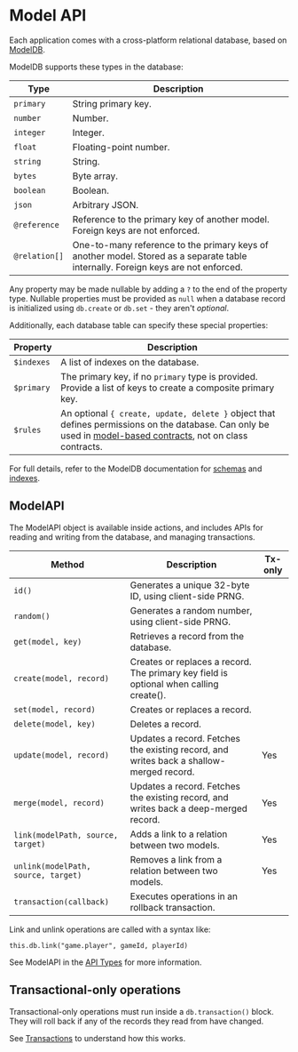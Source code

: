 # Model API

Each application comes with a cross-platform relational database, based on [ModelDB](../api/modeldb.md).

ModelDB supports these types in the database:

| Type | Description |
|----------|-------------|
| `primary` | String primary key. |
| `number` | Number. |
| `integer` | Integer. |
| `float` | Floating-point number. |
| `string` | String. |
| `bytes` | Byte array. |
| `boolean` | Boolean. |
| `json` | Arbitrary JSON. |
| `@reference` | Reference to the primary key of another model. Foreign keys are not enforced. |
| `@relation[]` | One-to-many reference to the primary keys of another model. Stored as a separate table internally. Foreign keys are not enforced. |

Any property may be made nullable by adding a `?` to the end of the property type.
Nullable properties must be provided as `null` when a database record is initialized using `db.create` or `db.set` - they aren't *optional*.

Additionally, each database table can specify these special properties:

| Property | Description |
|----------|-------------|
| `$indexes` | A list of indexes on the database. |
| `$primary` | The primary key, if no `primary` type is provided. Provide a list of keys to create a composite primary key. |
| `$rules` | An optional `{ create, update, delete }` object that defines permissions on the database. Can only be used in [model-based contracts](contract#contracts-with-permissions), not on class contracts. |

For full details, refer to the ModelDB documentation for [schemas](../api/modeldb.md#schemas) and
[indexes](../api/modeldb.md#indexes).

## ModelAPI

The ModelAPI object is available inside actions, and includes APIs for reading and writing from the database, and managing transactions.

| Method | Description | Tx-only |
|---------|-------------|--------------|
| `id()` | Generates a unique 32-byte ID, using client-side PRNG. | |
| `random()` | Generates a random number, using client-side PRNG. | |
| `get(model, key)` | Retrieves a record from the database. | |
| `create(model, record)` | Creates or replaces a record. The primary key field is optional when calling create(). | |
| `set(model, record)` | Creates or replaces a record. | |
| `delete(model, key)` | Deletes a record. | |
| `update(model, record)` | Updates a record. Fetches the existing record, and writes back a shallow-merged record. | Yes |
| `merge(model, record)` | Updates a record. Fetches the existing record, and writes back a deep-merged record. | Yes |
| `link(modelPath, source, target)` | Adds a link to a relation between two models. | Yes |
| `unlink(modelPath, source, target)` | Removes a link from a relation between two models. | Yes |
| `transaction(callback)` | Executes operations in an rollback transaction. | |

Link and unlink operations are called with a syntax like:

`this.db.link("game.player", gameId, playerId)`

See ModelAPI in the [API Types](../api/core.md#api) for more information.

## Transactional-only operations

Transactional-only operations must run inside a `db.transaction()` block. They will roll back if any of the records they read from have changed.

See [Transactions](./consistency.md#transactions) to understand how this works.
